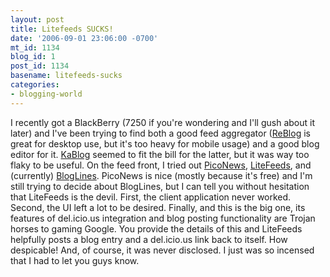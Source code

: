 ```yaml
---
layout: post
title: Litefeeds SUCKS!
date: '2006-09-01 23:06:00 -0700'
mt_id: 1134
blog_id: 1
post_id: 1134
basename: litefeeds-sucks
categories:
- blogging-world
---
```

I recently got a BlackBerry (7250 if you're wondering and I'll gush about it later) and I've been trying to find both a good feed aggregator (<a href="http://www.reblog.org/">ReBlog</a> is great for desktop use, but it's too heavy for mobile usage) and a good blog editor for it. <a href="http://www.kablog.org/">KaBlog</a> seemed to fit the bill for the latter, but it was way too flaky to be useful.
On the feed front, I tried out <a href="http://www.piconews.com/">PicoNews</a>, <a href="http://www.litefeeds.com/" rel="nofollow">LiteFeeds</a>, and (currently) <a href="http://www.bloglines.com/mobile">BlogLines</a>. PicoNews is nice (mostly because it's free) and I'm still trying to decide about BlogLines, but I can tell you without hesitation that LiteFeeds is the devil. First, the client application never worked. Second, the UI left a lot to be desired. Finally, and this is the big one, its features of del.icio.us integration and blog posting functionality are Trojan horses to gaming Google. You provide the details of this and LiteFeeds helpfully posts a blog entry and a del.icio.us link back to itself. How despicable! And, of course, it was never disclosed.
I just was so incensed that I had to let you guys know.
